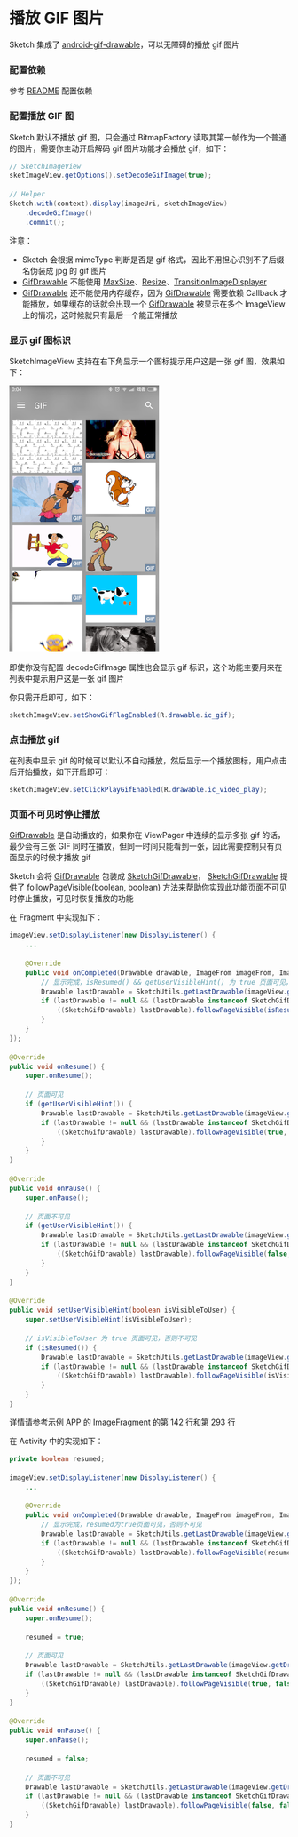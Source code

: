 # 播放 GIF 图片

Sketch 集成了 [android-gif-drawable]，可以无障碍的播放 gif 图片

### 配置依赖

参考 [README] 配置依赖

### 配置播放 GIF 图

Sketch 默认不播放 gif 图，只会通过 BitmapFactory 读取其第一帧作为一个普通的图片，需要你主动开启解码 gif 图片功能才会播放 gif，如下：

```java
// SketchImageView
sketImageView.getOptions().setDecodeGifImage(true);

// Helper
Sketch.with(context).display(imageUri, sketchImageView)
    .decodeGifImage()
    .commit();
```

注意：
* Sketch 会根据 mimeType 判断是否是 gif 格式，因此不用担心识别不了后缀名伪装成 jpg 的 gif 图片
* [GifDrawable] 不能使用 [MaxSize]、[Resize]、[TransitionImageDisplayer]
* [GifDrawable] 还不能使用内存缓存，因为 [GifDrawable] 需要依赖 Callback 才能播放，如果缓存的话就会出现一个 [GifDrawable] 被显示在多个 ImageView 上的情况，这时候就只有最后一个能正常播放

### 显示 gif 图标识

SketchImageView 支持在右下角显示一个图标提示用户这是一张 gif 图，效果如下：

![gif](../res/gif_flag.png)

即使你没有配置 decodeGifImage 属性也会显示 gif 标识，这个功能主要用来在列表中提示用户这是一张 gif 图片

你只需开启即可，如下：

```java
sketchImageView.setShowGifFlagEnabled(R.drawable.ic_gif);
```

### 点击播放 gif

在列表中显示 gif 的时候可以默认不自动播放，然后显示一个播放图标，用户点击后开始播放，如下开启即可：

```java
sketchImageView.setClickPlayGifEnabled(R.drawable.ic_video_play);
```

### 页面不可见时停止播放

[GifDrawable] 是自动播放的，如果你在 ViewPager 中连续的显示多张 gif 的话，最少会有三张 GIF 同时在播放，但同一时间只能看到一张，因此需要控制只有页面显示的时候才播放 gif

Sketch 会将 [GifDrawable] 包装成 [SketchGifDrawable]， [SketchGifDrawable] 提供了 followPageVisible(boolean, boolean) 方法来帮助你实现此功能页面不可见时停止播放，可见时恢复播放的功能

在 Fragment 中实现如下：

```java
imageView.setDisplayListener(new DisplayListener() {
    ...

    @Override
    public void onCompleted(Drawable drawable, ImageFrom imageFrom, ImageAttrs imageAttrs) {
        // 显示完成，isResumed() && getUserVisibleHint() 为 true 页面可见，否则不可见
        Drawable lastDrawable = SketchUtils.getLastDrawable(imageView.getDrawable());
        if (lastDrawable != null && (lastDrawable instanceof SketchGifDrawable)) {
            ((SketchGifDrawable) lastDrawable).followPageVisible(isResumed() && getUserVisibleHint(), true);
        }
    }
});

@Override
public void onResume() {
    super.onResume();

    // 页面可见
    if (getUserVisibleHint()) {
        Drawable lastDrawable = SketchUtils.getLastDrawable(imageView.getDrawable());
        if (lastDrawable != null && (lastDrawable instanceof SketchGifDrawable)) {
            ((SketchGifDrawable) lastDrawable).followPageVisible(true, false);
        }
    }
}

@Override
public void onPause() {
    super.onPause();

    // 页面不可见
    if (getUserVisibleHint()) {
        Drawable lastDrawable = SketchUtils.getLastDrawable(imageView.getDrawable());
        if (lastDrawable != null && (lastDrawable instanceof SketchGifDrawable)) {
            ((SketchGifDrawable) lastDrawable).followPageVisible(false, false);
        }
    }
}

@Override
public void setUserVisibleHint(boolean isVisibleToUser) {
    super.setUserVisibleHint(isVisibleToUser);

    // isVisibleToUser 为 true 页面可见，否则不可见
    if (isResumed()) {
        Drawable lastDrawable = SketchUtils.getLastDrawable(imageView.getDrawable());
        if (lastDrawable != null && (lastDrawable instanceof SketchGifDrawable)) {
            ((SketchGifDrawable) lastDrawable).followPageVisible(isVisibleToUser, false);
        }
    }
}
```

详情请参考示例 APP 的 [ImageFragment] 的第 142 行和第 293 行

在 Activity 中的实现如下：

```java
private boolean resumed;

imageView.setDisplayListener(new DisplayListener() {
    ...

    @Override
    public void onCompleted(Drawable drawable, ImageFrom imageFrom, ImageAttrs imageAttrs) {
        // 显示完成，resumed为true页面可见，否则不可见
        Drawable lastDrawable = SketchUtils.getLastDrawable(imageView.getDrawable());
        if (lastDrawable != null && (lastDrawable instanceof SketchGifDrawable)) {
            ((SketchGifDrawable) lastDrawable).followPageVisible(resumed, true);
        }
    }
});

@Override
public void onResume() {
    super.onResume();

    resumed = true;

    // 页面可见
    Drawable lastDrawable = SketchUtils.getLastDrawable(imageView.getDrawable());
    if (lastDrawable != null && (lastDrawable instanceof SketchGifDrawable)) {
        ((SketchGifDrawable) lastDrawable).followPageVisible(true, false);
    }
}

@Override
public void onPause() {
    super.onPause();

    resumed = false;

    // 页面不可见
    Drawable lastDrawable = SketchUtils.getLastDrawable(imageView.getDrawable());
    if (lastDrawable != null && (lastDrawable instanceof SketchGifDrawable)) {
        ((SketchGifDrawable) lastDrawable).followPageVisible(false, false);
    }
}
```

[README]: ../../README.md
[android-gif-drawable]: https://github.com/koral--/android-gif-drawable
[GifDrawable]: ../../sketch-gif/src/main/java/pl/droidsonroids/gif/GifDrawable.java
[MaxSize]: ../../sketch/src/main/java/me/panpf/sketch/request/MaxSize.java
[Resize]: ../../sketch/src/main/java/me/panpf/sketch/request/Resize.java
[TransitionImageDisplayer]: ../../sketch/src/main/java/me/panpf/sketch/display/TransitionImageDisplayer.java
[SketchImageView]: ../../sketch/src/main/java/me/panpf/sketch/SketchImageView.java
[SketchGifDrawable]: ../../sketch/src/main/java/me/panpf/sketch/drawable/SketchGifDrawable.java
[ImageFragment]: ../../sample/src/main/java/me/panpf/sketchsample/fragment/ImageFragment.kt
